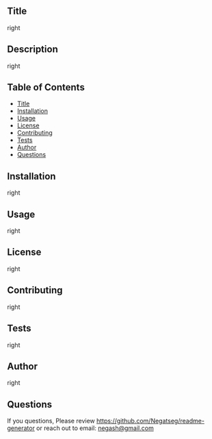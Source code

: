 
## Title
right

## Description
right

## Table of Contents
- [Title](#title)
- [Installation](#installation)
- [Usage](#usage)
- [License](#license)
- [Contributing](#contributing)
- [Tests](#tests)
- [Author](#author)
- [Questions](#questions)

## Installation
right

## Usage
right

## License
right

## Contributing
right

## Tests
right

## Author
right

## Questions
If you questions, Please review https://github.com/Negatseg/readme-generator or reach out to email: negash@gmail.com
